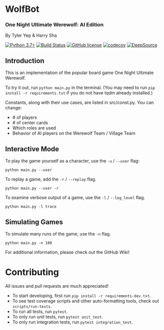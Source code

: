 # WolfBot
### One Night Ultimate Werewolf: AI Edition
By Tyler Yep & Harry Sha

[![Python 3.7+](https://img.shields.io/badge/python-3.7+-blue.svg)](https://www.python.org/downloads/release/python-370/)
[![Build Status](https://travis-ci.org/TylerYep/wolfbot.svg?branch=master)](https://travis-ci.org/TylerYep/wolfbot)
[![GitHub license](https://img.shields.io/github/license/TylerYep/wolfbot)](https://github.com/TylerYep/wolfbot/blob/master/LICENSE)
[![codecov](https://codecov.io/gh/TylerYep/wolfbot/branch/master/graph/badge.svg)](https://codecov.io/gh/TylerYep/wolfbot)
[![DeepSource](https://static.deepsource.io/deepsource-badge-light-mini.svg)](https://deepsource.io/gh/TylerYep/wolfbot/?ref=repository-badge)

## Introduction
This is an implementation of the popular board game One Night Ultimate Werewolf.

To try it out, run `python main.py` in the terminal.
(You may need to run `pip install -r requirements.txt` if you do not have tqdm already installed.)

Constants, along with their use cases, are listed in src/const.py. You can change:
- \# of players
- \# of center cards
- Which roles are used
- Behavior of AI players on the Werewolf Team / Village Team

## Interactive Mode
To play the game yourself as a character, use the `-u` / `--user` flag:
```
python main.py --user
```

To replay a game, add the `-r` / `--replay` flag.
```
python main.py --user -r
```

To examine verbose output of a game, use the `-l` / `--log_level` flag.
```
python main.py -l trace
```

## Simulating Games
To simulate many runs of the game, use the `-n` flag.
```
python main.py -n 100
```

For additional information, please check out the GitHub Wiki!


# Contributing
All issues and pull requests are much appreciated!

- To start developing, first run `pip install -r requirements-dev.txt`.
- To see test coverage scripts and other auto-formatting tools, check out `scripts/run-tests`.
- To run all tests, run `pytest`.
- To only run unit tests, run `pytest unit_test`.
- To only run integration tests, run `pytest integration_test`.
